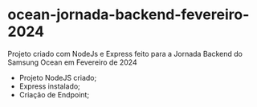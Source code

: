 # ocean-jornada-backend-fevereiro-2024

Projeto criado com NodeJs e Express feito para a Jornada Backend do Samsung Ocean em Fevereiro de 2024

- Projeto NodeJS criado;
- Express instalado;
- Criação de Endpoint;

